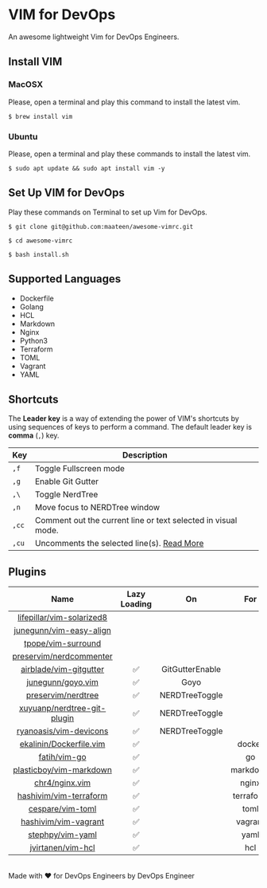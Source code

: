 # VIM for DevOps

An awesome lightweight Vim for DevOps Engineers.

## Install VIM

### MacOSX

Please, open a terminal and play this command to install the latest vim.

```
$ brew install vim
```

### Ubuntu

Please, open a terminal and play these commands to install the latest vim.

```
$ sudo apt update && sudo apt install vim -y
```

## Set Up VIM for DevOps

Play these commands on Terminal to set up Vim for DevOps.

```
$ git clone git@github.com:maateen/awesome-vimrc.git
```
```
$ cd awesome-vimrc
```
```
$ bash install.sh
```

## Supported Languages

- Dockerfile
- Golang
- HCL
- Markdown
- Nginx
- Python3
- Terraform
- TOML
- Vagrant
- YAML

## Shortcuts

The **Leader key** is a way of extending the power of VIM's shortcuts by using sequences of keys to perform a command. The default leader key is **comma** (`,`) key.

| Key | Description |
| --- | --- |
| `,f` | Toggle Fullscreen mode |
| `,g` | Enable Git Gutter |
| `,\` | Toggle NerdTree |
| `,n` | Move focus to NERDTree window |
| `,cc` | Comment out the current line or text selected in visual mode. |
| `,cu` | Uncomments the selected line(s). [Read More](https://github.com/preservim/nerdcommenter#default-mappings) |

## Plugins

| Name | Lazy Loading | On | For |
| :---: | :---: | :---: | :---: |
| [lifepillar/vim-solarized8](https://github.com/lifepillar/vim-solarized8) | | | |
| [junegunn/vim-easy-align](https://github.com/junegunn/vim-easy-align) | | | |
| [tpope/vim-surround](https://github.com/tpope/vim-surround) | | | |
| [preservim/nerdcommenter](https://github.com/preservim/nerdcommenter) | | | |
| [airblade/vim-gitgutter](https://github.com/airblade/vim-gitgutter) | :white_check_mark: | GitGutterEnable | |
| [junegunn/goyo.vim](https://github.com/junegunn/goyo.vim) | :white_check_mark: | Goyo | |
| [preservim/nerdtree](https://github.com/preservim/nerdtree) | :white_check_mark: | NERDTreeToggle | |
| [xuyuanp/nerdtree-git-plugin](https://github.com/xuyuanp/nerdtree-git-plugin) | :white_check_mark: | NERDTreeToggle | |
| [ryanoasis/vim-devicons](https://github.com/ryanoasis/vim-devicons) | :white_check_mark: | NERDTreeToggle | |
| [ekalinin/Dockerfile.vim](https://github.com/ekalinin/Dockerfile.vim) | :white_check_mark: | | docker |
| [fatih/vim-go](https://github.com/fatih/vim-go) | :white_check_mark: | | go |
| [plasticboy/vim-markdown](https://github.com/plasticboy/vim-markdown) | :white_check_mark: | | markdown |
| [chr4/nginx.vim](https://github.com/chr4/nginx.vim) | :white_check_mark: | | nginx |
| [hashivim/vim-terraform](https://github.com/hashivim/vim-terraform) | :white_check_mark: | | terraform |
| [cespare/vim-toml](https://github.com/cespare/vim-toml) | :white_check_mark: | | toml |
| [hashivim/vim-vagrant](https://github.com/hashivim/vim-vagrant) | :white_check_mark: | | vagrant |
| [stephpy/vim-yaml](https://github.com/stephpy/vim-yaml) | :white_check_mark: | | yaml |
| [jvirtanen/vim-hcl](https://github.com/jvirtanen/vim-hcl) | :white_check_mark: | | hcl |

<br>Made with :heart: for DevOps Engineers by DevOps Engineer
